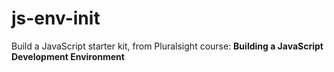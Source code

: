 # js-env-init
Build a JavaScript starter kit, from Pluralsight course: **Building a JavaScript Development Environment**
